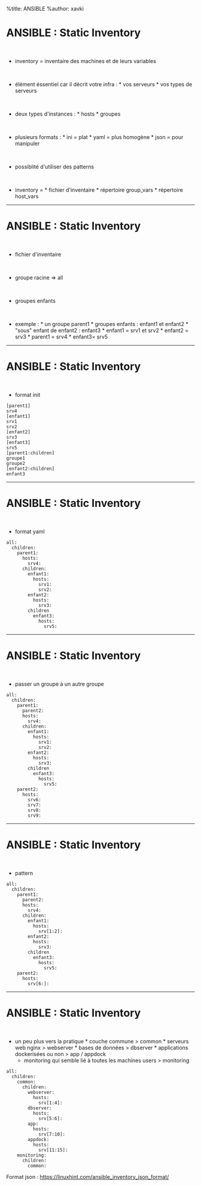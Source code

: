 %title: ANSIBLE
%author: xavki


# ANSIBLE : Static Inventory



<br>

* inventory = inventaire des machines et de leurs variables

<br>

* élément éssentiel car il décrit votre infra :
		* vos serveurs
		* vos types de serveurs

<br>

* deux types d'instances :
		* hosts
		* groupes

<br>

* plusieurs formats :
		* ini = plat
		* yaml = plus homogène
		* json = pour manipuler

<br>

* possiblité d'utiliser des patterns

<br>

* inventory = 
		* fichier d'inventaire
		* répertoire group_vars
		* répertoire host_vars

----------------------------------------------------------------------------------------------------

# ANSIBLE : Static Inventory


<br>

* fichier d'inventaire

<br>

* groupe racine => all

<br>

* groupes enfants

<br>

* exemple :
		* un groupe parent1
		* groupes enfants : enfant1 et enfant2
		* "sous" enfant de enfant2 : enfant3
		* enfant1 = srv1 et srv2
		* enfant2 = srv3
		* parent1 = srv4
		* enfant3= srv5

----------------------------------------------------------------------------------------------------

# ANSIBLE : Static Inventory


<br>

* format init

```
[parent1]
srv4
[enfant1]
srv1
srv2
[enfant2]
srv3
[enfant3]
srv5
[parent1:children]
groupe1
groupe2
[enfant2:children]
enfant3
```


----------------------------------------------------------------------------------------------------

# ANSIBLE : Static Inventory


<br>

* format yaml

```
all:
  children:
    parent1:
      hosts:
        srv4:
      children:
        enfant1:
          hosts:
            srv1:
            srv2:
        enfant2:
          hosts:
            srv3:
        children
          enfant3:
            hosts:
              srv5:
```

----------------------------------------------------------------------------------------------------

# ANSIBLE : Static Inventory

<br>

* passer un groupe à un autre groupe


```
all: 
  children:
    parent1:
      parent2:
      hosts:
        srv4:
      children:
        enfant1:
          hosts:
            srv1:
            srv2:
        enfant2:
          hosts:
            srv3:
        children
          enfant3:
            hosts:
              srv5:
    parent2:
      hosts:
        srv6:
        srv7:
        srv8:
        srv9:
```


----------------------------------------------------------------------------------------------------

# ANSIBLE : Static Inventory


<br>

* pattern

```
all: 
  children:
    parent1:
      parent2:
      hosts:
        srv4:
      children:
        enfant1:
          hosts:
            srv[1:2]:
        enfant2:
          hosts:
            srv3:
        children
          enfant3:
            hosts:
              srv5:
    parent2:
      hosts:
        srv[6:]:
```


----------------------------------------------------------------------------------------------------

# ANSIBLE : Static Inventory



<br>

* un peu plus vers la pratique
		* couche commune > common
		* serveurs web nginx > webserver 
		* bases de données > dbserver
		* applications dockerisées ou non > app / appdock
    * monitoring qui semble lié à toutes les machines users > monitoring

```
all:
  children:
    common:
      children:
        webserver:
          hosts:
            srv[1:4]:
        dbserver:
          hosts:
            srv[5:6]:
        app:
          hosts:
            srv[7:10]:
        appdock:
          hosts:
            srv[11:15]:
    monitoring:
      children:
        common:
```

		

Format json : https://linuxhint.com/ansible_inventory_json_format/
